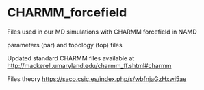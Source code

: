 # CHARMM_forcefield
Files used in our MD simulations with CHARMM forcefield in NAMD

parameters (par) and topology (top) files

Updated standard CHARMM files available at
http://mackerell.umaryland.edu/charmm_ff.shtml#charmm

Files theory
https://saco.csic.es/index.php/s/wbfnjaGzHxwi5ae

